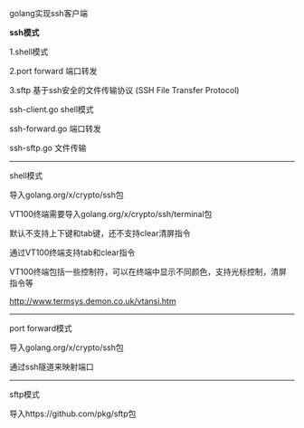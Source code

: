 golang实现ssh客户端

**ssh模式**


1.shell模式

2.port forward 端口转发

3.sftp 基于ssh安全的文件传输协议 (SSH File Transfer Protocol)

ssh-client.go shell模式

ssh-forward.go 端口转发

ssh-sftp.go 文件传输

---

shell模式

导入golang.org/x/crypto/ssh包

VT100终端需要导入golang.org/x/crypto/ssh/terminal包

默认不支持上下键和tab键，还不支持clear清屏指令

通过VT100终端支持tab和clear指令

VT100终端包括一些控制符，可以在终端中显示不同颜色，支持光标控制，清屏指令等

http://www.termsys.demon.co.uk/vtansi.htm

---

port forward模式

导入golang.org/x/crypto/ssh包

通过ssh隧道来映射端口

---
sftp模式

导入https://github.com/pkg/sftp包

